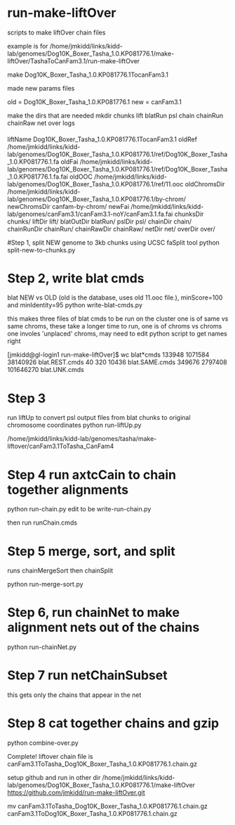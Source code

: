 # run-make-liftOver
scripts to make liftOver chain files


example is for
/home/jmkidd/links/kidd-lab/genomes/Dog10K_Boxer_Tasha_1.0.KP081776.1/make-liftOver/TashaToCanFam3.1/run-make-liftOver

make Dog10K_Boxer_Tasha_1.0.KP081776.1TocanFam3.1


made new params files

old = Dog10K_Boxer_Tasha_1.0.KP081776.1
new = canFam3.1

make the dirs that are needed
mkdir chunks lift blatRun psl chain chainRun chainRaw net over logs

####
liftName Dog10K_Boxer_Tasha_1.0.KP081776.1TocanFam3.1
oldRef /home/jmkidd/links/kidd-lab/genomes/Dog10K_Boxer_Tasha_1.0.KP081776.1/ref/Dog10K_Boxer_Tasha_1.0.KP081776.1.fa
oldFai /home/jmkidd/links/kidd-lab/genomes/Dog10K_Boxer_Tasha_1.0.KP081776.1/ref/Dog10K_Boxer_Tasha_1.0.KP081776.1.fa.fai
oldOOC /home/jmkidd/links/kidd-lab/genomes/Dog10K_Boxer_Tasha_1.0.KP081776.1/ref/11.ooc
oldChromsDir /home/jmkidd/links/kidd-lab/genomes/Dog10K_Boxer_Tasha_1.0.KP081776.1/by-chrom/
newChromsDir canfam-by-chrom/
newFai /home/jmkidd/links/kidd-lab/genomes/canFam3.1/canFam3.1-noY/canFam3.1.fa.fai
chunksDir chunks/
liftDir lift/
blatOutDir blatRun/
pslDir psl/
chainDir chain/
chainRunDir chainRun/
chainRawDir chainRaw/
netDir net/
overDir over/

#Step 1, split NEW genome to 3kb chunks using UCSC faSplit tool
python split-new-to-chunks.py

# Step 2, write blat cmds
blat NEW vs OLD (old is the database, uses old 11.ooc file.), minScore=100 and minIdentity=95
python write-blat-cmds.py

this makes three files of blat cmds to be run on the cluster
one is of same vs same chroms, these take a longer time to run,
one is of chroms vs chroms
one involes 'unplaced' chroms, may need to edit python script to get names right

[jmkidd@gl-login1 run-make-liftOver]$ wc blat*cmds
   133948   1071584  38140926 blat.REST.cmds
       40       320     10436 blat.SAME.cmds
   349676   2797408 101646270 blat.UNK.cmds



# Step 3
run liftUp to convert psl output files from blat chunks to original chromosome coordinates
python run-liftUp.py

/home/jmkidd/links/kidd-lab/genomes/tasha/make-liftover/canFam3.1ToTasha_CanFam4

# Step 4 run axtcCain to chain together alignments
python run-chain.py
edit to be write-run-chain.py

then run runChain.cmds

# Step 5 merge, sort, and split
runs chainMergeSort then chainSplit

python run-merge-sort.py

# Step 6, run chainNet to make alignment nets out of the chains

python run-chainNet.py

# Step 7 run netChainSubset
this gets only the chains that appear in the net

# Step 8 cat together chains and gzip
python combine-over.py

Complete!  liftover chain file is canFam3.1ToTasha_Dog10K_Boxer_Tasha_1.0.KP081776.1.chain.gz

setup github and run in other dir
/home/jmkidd/links/kidd-lab/genomes/Dog10K_Boxer_Tasha_1.0.KP081776.1/make-liftOver
https://github.com/jmkidd/run-make-liftOver.git

mv canFam3.1ToTasha_Dog10K_Boxer_Tasha_1.0.KP081776.1.chain.gz canFam3.1ToDog10K_Boxer_Tasha_1.0.KP081776.1.chain.gz



